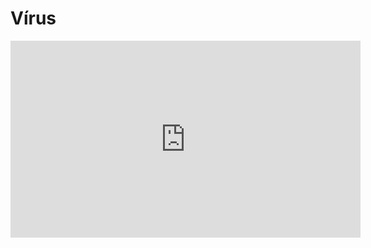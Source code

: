 # Vírus

<iframe 
    width="560" 
    height="315" 
    src="https://www.youtube.com/embed/PgsnzeGUn3o" 
    title="YouTube video player" 
    frameborder="0" 
    allow="accelerometer; autoplay; clipboard-write; encrypted-media; gyroscope; picture-in-picture; web-share" 
    allowfullscreen>
</iframe>

